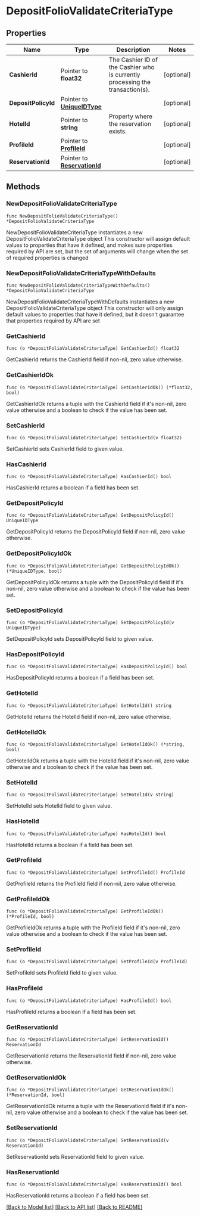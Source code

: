 # DepositFolioValidateCriteriaType

## Properties

Name | Type | Description | Notes
------------ | ------------- | ------------- | -------------
**CashierId** | Pointer to **float32** | The Cashier ID of the Cashier who is currently processing the transaction(s). | [optional] 
**DepositPolicyId** | Pointer to [**UniqueIDType**](UniqueIDType.md) |  | [optional] 
**HotelId** | Pointer to **string** | Property where the reservation exists. | [optional] 
**ProfileId** | Pointer to [**ProfileId**](ProfileId.md) |  | [optional] 
**ReservationId** | Pointer to [**ReservationId**](ReservationId.md) |  | [optional] 

## Methods

### NewDepositFolioValidateCriteriaType

`func NewDepositFolioValidateCriteriaType() *DepositFolioValidateCriteriaType`

NewDepositFolioValidateCriteriaType instantiates a new DepositFolioValidateCriteriaType object
This constructor will assign default values to properties that have it defined,
and makes sure properties required by API are set, but the set of arguments
will change when the set of required properties is changed

### NewDepositFolioValidateCriteriaTypeWithDefaults

`func NewDepositFolioValidateCriteriaTypeWithDefaults() *DepositFolioValidateCriteriaType`

NewDepositFolioValidateCriteriaTypeWithDefaults instantiates a new DepositFolioValidateCriteriaType object
This constructor will only assign default values to properties that have it defined,
but it doesn't guarantee that properties required by API are set

### GetCashierId

`func (o *DepositFolioValidateCriteriaType) GetCashierId() float32`

GetCashierId returns the CashierId field if non-nil, zero value otherwise.

### GetCashierIdOk

`func (o *DepositFolioValidateCriteriaType) GetCashierIdOk() (*float32, bool)`

GetCashierIdOk returns a tuple with the CashierId field if it's non-nil, zero value otherwise
and a boolean to check if the value has been set.

### SetCashierId

`func (o *DepositFolioValidateCriteriaType) SetCashierId(v float32)`

SetCashierId sets CashierId field to given value.

### HasCashierId

`func (o *DepositFolioValidateCriteriaType) HasCashierId() bool`

HasCashierId returns a boolean if a field has been set.

### GetDepositPolicyId

`func (o *DepositFolioValidateCriteriaType) GetDepositPolicyId() UniqueIDType`

GetDepositPolicyId returns the DepositPolicyId field if non-nil, zero value otherwise.

### GetDepositPolicyIdOk

`func (o *DepositFolioValidateCriteriaType) GetDepositPolicyIdOk() (*UniqueIDType, bool)`

GetDepositPolicyIdOk returns a tuple with the DepositPolicyId field if it's non-nil, zero value otherwise
and a boolean to check if the value has been set.

### SetDepositPolicyId

`func (o *DepositFolioValidateCriteriaType) SetDepositPolicyId(v UniqueIDType)`

SetDepositPolicyId sets DepositPolicyId field to given value.

### HasDepositPolicyId

`func (o *DepositFolioValidateCriteriaType) HasDepositPolicyId() bool`

HasDepositPolicyId returns a boolean if a field has been set.

### GetHotelId

`func (o *DepositFolioValidateCriteriaType) GetHotelId() string`

GetHotelId returns the HotelId field if non-nil, zero value otherwise.

### GetHotelIdOk

`func (o *DepositFolioValidateCriteriaType) GetHotelIdOk() (*string, bool)`

GetHotelIdOk returns a tuple with the HotelId field if it's non-nil, zero value otherwise
and a boolean to check if the value has been set.

### SetHotelId

`func (o *DepositFolioValidateCriteriaType) SetHotelId(v string)`

SetHotelId sets HotelId field to given value.

### HasHotelId

`func (o *DepositFolioValidateCriteriaType) HasHotelId() bool`

HasHotelId returns a boolean if a field has been set.

### GetProfileId

`func (o *DepositFolioValidateCriteriaType) GetProfileId() ProfileId`

GetProfileId returns the ProfileId field if non-nil, zero value otherwise.

### GetProfileIdOk

`func (o *DepositFolioValidateCriteriaType) GetProfileIdOk() (*ProfileId, bool)`

GetProfileIdOk returns a tuple with the ProfileId field if it's non-nil, zero value otherwise
and a boolean to check if the value has been set.

### SetProfileId

`func (o *DepositFolioValidateCriteriaType) SetProfileId(v ProfileId)`

SetProfileId sets ProfileId field to given value.

### HasProfileId

`func (o *DepositFolioValidateCriteriaType) HasProfileId() bool`

HasProfileId returns a boolean if a field has been set.

### GetReservationId

`func (o *DepositFolioValidateCriteriaType) GetReservationId() ReservationId`

GetReservationId returns the ReservationId field if non-nil, zero value otherwise.

### GetReservationIdOk

`func (o *DepositFolioValidateCriteriaType) GetReservationIdOk() (*ReservationId, bool)`

GetReservationIdOk returns a tuple with the ReservationId field if it's non-nil, zero value otherwise
and a boolean to check if the value has been set.

### SetReservationId

`func (o *DepositFolioValidateCriteriaType) SetReservationId(v ReservationId)`

SetReservationId sets ReservationId field to given value.

### HasReservationId

`func (o *DepositFolioValidateCriteriaType) HasReservationId() bool`

HasReservationId returns a boolean if a field has been set.


[[Back to Model list]](../README.md#documentation-for-models) [[Back to API list]](../README.md#documentation-for-api-endpoints) [[Back to README]](../README.md)


